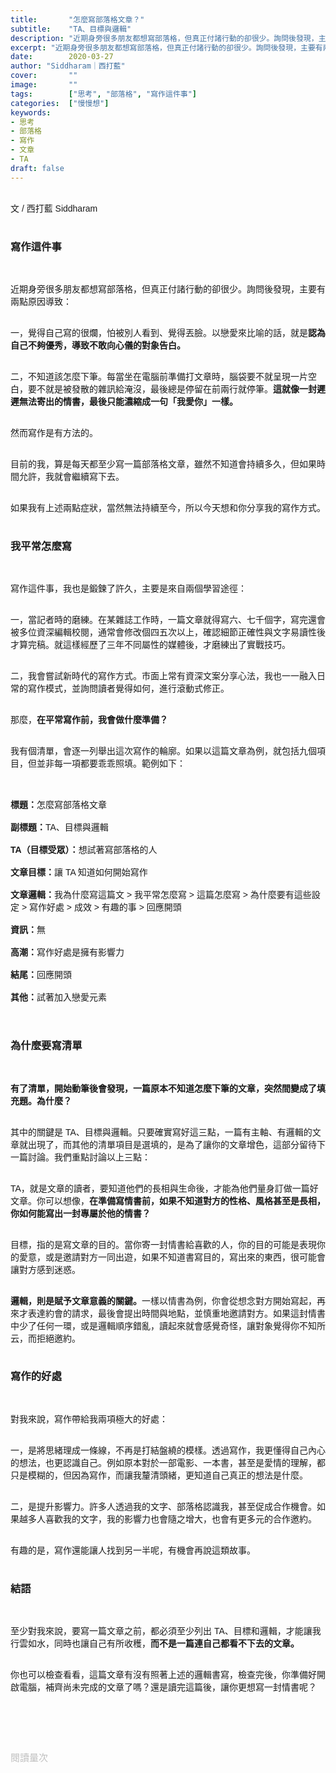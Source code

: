 ```yaml
---
title:       "怎麼寫部落格文章？"
subtitle:    "TA、目標與邏輯"
description: "近期身旁很多朋友都想寫部落格，但真正付諸行動的卻很少。詢問後發現，主要有兩點原因導致..."
excerpt: "近期身旁很多朋友都想寫部落格，但真正付諸行動的卻很少。詢問後發現，主要有兩點原因導致。.."
date:        2020-03-27
author: "Siddharam｜西打藍"
cover:       ""
image:       ""
tags:        ["思考", "部落格", "寫作這件事"]
categories:  ["慢慢想"]
keywords:
- 思考
- 部落格
- 寫作
- 文章
- TA
draft: false
---
```


<article style="font-family: 'Noto Sans TC', '微軟正黑體', sans-serif; font-weight: 300;">

<br>文 / 西打藍 Siddharam<br><br>

<h3 class="article-h1-color">寫作這件事</h3><br>

近期身旁很多朋友都想寫部落格，但真正付諸行動的卻很少。詢問後發現，主要有兩點原因導致：<br><br>

一，覺得自己寫的很爛，怕被別人看到、覺得丟臉。以戀愛來比喻的話，就是<b>認為自己不夠優秀，導致不敢向心儀的對象告白。</b><br><br>

二，不知道該怎麼下筆。每當坐在電腦前準備打文章時，腦袋要不就呈現一片空白，要不就是被發散的雜訊給淹沒，最後總是停留在前兩行就停筆。<b>這就像一封遲遲無法寄出的情書，最後只能濃縮成一句「我愛你」一樣。</b><br><br>

然而寫作是有方法的。<br><br>

目前的我，算是每天都至少寫一篇部落格文章，雖然不知道會持續多久，但如果時間允許，我就會繼續寫下去。<br><br>

如果我有上述兩點症狀，當然無法持續至今，所以今天想和你分享我的寫作方式。<br><br>


<h3 class="article-h1-color">我平常怎麼寫</h3><br>

寫作這件事，我也是鍛鍊了許久，主要是來自兩個學習途徑：<br><br>

一，當記者時的磨練。在某雜誌工作時，一篇文章就得寫六、七千個字，寫完還會被多位資深編輯校閱，通常會修改個四五次以上，確認細節正確性與文字易讀性後才算完稿。就這樣經歷了三年不同屬性的媒體後，才磨練出了實戰技巧。<br><br>

二，我會嘗試新時代的寫作方式。市面上常有資深文案分享心法，我也一一融入日常的寫作模式，並詢問讀者覺得如何，進行滾動式修正。<br><br>

那麼，<b>在平常寫作前，我會做什麼準備？</b><br><br>

我有個清單，會逐一列舉出這次寫作的輪廓。如果以這篇文章為例，就包括九個項目，但並非每一項都要乖乖照填。範例如下：<br><br><br>

<b>標題：</b>怎麼寫部落格文章<br><br>
<b>副標題：</b>TA、目標與邏輯<br><br>
<b>TA（目標受眾）：</b>想試著寫部落格的人<br><br>
<b>文章目標：</b>讓 TA 知道如何開始寫作<br><br>
<b>文章邏輯：</b>我為什麼寫這篇文 > 我平常怎麼寫 > 這篇怎麼寫 > 為什麼要有這些設定 > 寫作好處 > 成效 > 有趣的事 > 回應開頭<br><br>
<b>資訊：</b>無<br><br>
<b>高潮：</b>寫作好處是擁有影響力<br><br>
<b>結尾：</b>回應開頭<br><br>
<b>其他：</b>試著加入戀愛元素<br><br><br>


<h3 class="article-h1-color">為什麼要寫清單</h3><br>

<b>有了清單，開始動筆後會發現，一篇原本不知道怎麼下筆的文章，突然間變成了填充題。為什麼？</b><br><br>

其中的關鍵是 TA、目標與邏輯。只要確實寫好這三點，一篇有主軸、有邏輯的文章就出現了，而其他的清單項目是選填的，是為了讓你的文章增色，這部分留待下一篇討論。我們重點討論以上三點：<br><br>

TA，就是文章的讀者，要知道他們的長相與生命後，才能為他們量身訂做一篇好文章。你可以想像，<b>在準備寫情書前，如果不知道對方的性格、風格甚至是長相，你如何能寫出一封專屬於他的情書？</b><br><br>

目標，指的是寫文章的目的。當你寄一封情書給喜歡的人，你的目的可能是表現你的愛意，或是邀請對方一同出遊，如果不知道書寫目的，寫出來的東西，很可能會讓對方感到迷惑。<br><br>

<b>邏輯，則是賦予文章意義的關鍵。</b>一樣以情書為例，你會從想念對方開始寫起，再來才表達約會的請求，最後會提出時間與地點，並慎重地邀請對方。如果這封情書中少了任何一環，或是邏輯順序錯亂，讀起來就會感覺奇怪，讓對象覺得你不知所云，而拒絕邀約。<br><br>


<h3 class="article-h1-color">寫作的好處</h3><br>

對我來說，寫作帶給我兩項極大的好處：<br><br>

一，是將思緒理成一條線，不再是打結盤繞的模樣。透過寫作，我更懂得自己內心的想法，也更認識自己。例如原本對於一部電影、一本書，甚至是愛情的理解，都只是模糊的，但因為寫作，而讓我釐清頭緒，更知道自己真正的想法是什麼。<br><br>

二，是提升影響力。許多人透過我的文字、部落格認識我，甚至促成合作機會。如果越多人喜歡我的文字，我的影響力也會隨之增大，也會有更多元的合作邀約。<br><br>

有趣的是，寫作還能讓人找到另一半呢，有機會再說這類故事。<br><br>


<h3 class="article-h1-color">結語</h3><br>

至少對我來說，要寫一篇文章之前，都必須至少列出 TA、目標和邏輯，才能讓我行雲如水，同時也讓自己有所收穫，<b>而不是一篇連自己都看不下去的文章。</b><br><br>

你也可以檢查看看，這篇文章有沒有照著上述的邏輯書寫，檢查完後，你準備好開啟電腦，補齊尚未完成的文章了嗎？還是讀完這篇後，讓你更想寫一封情書呢？<br><br>


<br><br><br>

</article>

<div style="color: #bfbfbf; font-size: 15px;" id="busuanzi_container_page_pv">
  閱讀量<span id="busuanzi_value_page_pv"></span>次
</div>

<script src="../../js/post.js"></script>




